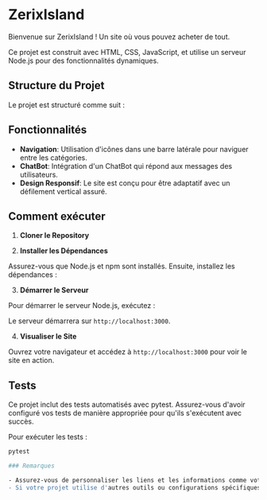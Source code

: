 # ZerixIsland

Bienvenue sur ZerixIsland ! Un site où vous pouvez acheter de tout.

Ce projet est construit avec HTML, CSS, JavaScript, et utilise un serveur Node.js pour des fonctionnalités dynamiques.

## Structure du Projet

Le projet est structuré comme suit :


## Fonctionnalités

- **Navigation**: Utilisation d'icônes dans une barre latérale pour naviguer entre les catégories.
- **ChatBot**: Intégration d'un ChatBot qui répond aux messages des utilisateurs.
- **Design Responsif**: Le site est conçu pour être adaptatif avec un défilement vertical assuré.

## Comment exécuter

1. **Cloner le Repository**


2. **Installer les Dépendances**

Assurez-vous que Node.js et npm sont installés. Ensuite, installez les dépendances :


3. **Démarrer le Serveur**

Pour démarrer le serveur Node.js, exécutez :


Le serveur démarrera sur `http://localhost:3000`.

4. **Visualiser le Site**

Ouvrez votre navigateur et accédez à `http://localhost:3000` pour voir le site en action.

## Tests

Ce projet inclut des tests automatisés avec pytest. Assurez-vous d'avoir configuré vos tests de manière appropriée pour qu'ils s'exécutent avec succès.

Pour exécuter les tests :

```bash
pytest

### Remarques

- Assurez-vous de personnaliser les liens et les informations comme votre nom d'utilisateur GitHub, le chemin de votre projet, et toute autre spécificité pertinente à votre projet.
- Si votre projet utilise d'autres outils ou configurations spécifiques, assurez-vous de les inclure dans les sections appropriées du README pour une documentation complète et claire.
